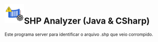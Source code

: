 
<img align="left" width="64" height="64" src="https://github.com/daviddev16/shp-analyzer/blob/master/icon.png" alt="Icon">

# SHP Analyzer (Java & CSharp)

Este programa server para identificar o arquivo .shp que veio corrompido.
